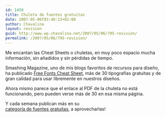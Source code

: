 ```yaml
---
id: 1458
title: Chuleta de fuentes gratuitas
date: 2007-05-06T03:40:13+02:00
author: Chavalina
layout: revision
guid: http://www.wp.chavalina.net/2007/05/06/795-revision/
permalink: /2007/05/06/795-revision/
---
```

Me encantan las Cheat Sheets o chuletas, en muy poco espacio mucha información, sin añadidos y sin pérdidas de tiempo.

Smashing Magazine, uno de mis blogs favoritos de recursos para diseño, ha publicado <a href="http://www.smashingmagazine.com/cheatsheet/freefont.html" target="_blank">Free Fonts Cheat Sheet</a>, más de 30 tipografías gratuitas y de gran calidad para usar libremente en nuestros diseños.

Ahora mismo parece que el enlace al PDF de la chuleta no está funcionando, pero pueden verse más de 30 en esa misma página.

Y cada semana publican más en su  
<a href="http://www.smashingmagazine.com/category/fonts/" target="_blank">categoría de fuentes gratuitas</a>, a aprovecharlas!